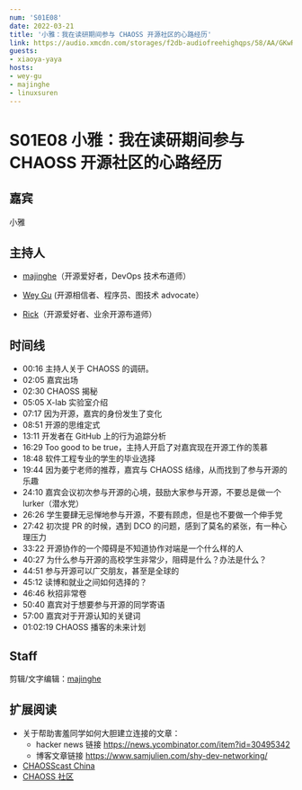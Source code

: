 ```yaml
---
num: 'S01E08'
date: 2022-03-21
title: '小雅：我在读研期间参与 CHAOSS 开源社区的心路经历'
link: https://audio.xmcdn.com/storages/f2db-audiofreehighqps/58/AA/GKwRIJIGDgg1ACAAAAEtO8Nl.m4a
guests:
- xiaoya-yaya
hosts:
- wey-gu
- majinghe
- linuxsuren
---
```


# S01E08 小雅：我在读研期间参与 CHAOSS 开源社区的心路经历

## 嘉宾
小雅

## 主持人
* [majinghe](https://github.com/majinghe)（开源爱好者，DevOps 技术布道师）

* [Wey Gu](https://github.com/wey-gu) (开源相信者、程序员、图技术 advocate）

* [Rick](https://github.com/linuxsuren)（开源爱好者、业余开源布道师）

## 时间线

* 00:16 主持人关于 CHAOSS 的调研。
* 02:05 嘉宾出场
* 02:30 CHAOSS 揭秘
* 05:05 X-lab 实验室介绍
* 07:17 因为开源，嘉宾的身份发生了变化 
* 08:51 开源的思维定式
* 13:11 开发者在 GitHub 上的行为追踪分析
* 16:29 Too good to be true，主持人开启了对嘉宾现在开源工作的羡慕
* 18:48 软件工程专业的学生的毕业选择
* 19:44 因为姜宁老师的推荐，嘉宾与 CHAOSS 结缘，从而找到了参与开源的乐趣 
* 24:10 嘉宾会议初次参与开源的心境，鼓励大家参与开源，不要总是做一个 lurker（潜水党）
* 26:26 学生要肆无忌惮地参与开源，不要有顾虑，但是也不要做一个伸手党
* 27:42 初次提 PR 的时候，遇到 DCO 的问题，感到了莫名的紧张，有一种心理压力 
* 33:22 开源协作的一个障碍是不知道协作对端是一个什么样的人
* 40:27 为什么参与开源的高校学生非常少，阻碍是什么？办法是什么？
* 44:51 参与开源可以广交朋友，甚至是全球的
* 45:12 读博和就业之间如何选择的？
* 46:46 秋招非常卷
* 50:40 嘉宾对于想要参与开源的同学寄语
* 57:00 嘉宾对于开源认知的关键词
* 01:02:19 CHAOSS 播客的未来计划

## Staff
剪辑/文字编辑：[majinghe](https://github.com/majinghe)

## 扩展阅读
- 关于帮助害羞同学如何大胆建立连接的文章：
  - hacker news 链接 https://news.ycombinator.com/item?id=30495342
  - 博客文章链接 https://www.samjulien.com/shy-dev-networking/
- [CHAOSScast China](https://www.ximalaya.com/album/54433824)
- [CHAOSS 社区](https://chaoss.community)

